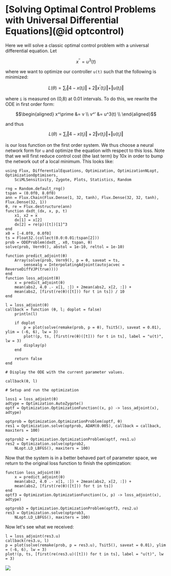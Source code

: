# [Solving Optimal Control Problems with Universal Differential Equations](@id optcontrol)

Here we will solve a classic optimal control problem with a universal differential
equation. Let

```math
x^{′′} = u^3(t)
```

where we want to optimize our controller `u(t)` such that the following is
minimized:

```math
L(\theta) = \sum_i \Vert 4 - x(t_i) \Vert + 2 \Vert x^\prime(t_i) \Vert + \Vert u(t_i) \Vert
```

where ``i`` is measured on (0,8) at 0.01 intervals. To do this, we rewrite the
ODE in first order form:

```math
\begin{aligned}
x^\prime &= v \\
v^′ &= u^3(t) \\
\end{aligned}
```

and thus

```math
L(\theta) = \sum_i \Vert 4 - x(t_i) \Vert + 2 \Vert v(t_i) \Vert + \Vert u(t_i) \Vert
```

is our loss function on the first order system. We thus choose a neural network
form for ``u`` and optimize the equation with respect to this loss. Note that we
will first reduce control cost (the last term) by 10x in order to bump the network out
of a local minimum. This looks like:

```@example neuraloptimalcontrol
using Flux, DifferentialEquations, Optimization, OptimizationNLopt, OptimizationOptimisers,
    SciMLSensitivity, Zygote, Plots, Statistics, Random

rng = Random.default_rng()
tspan = (0.0f0, 8.0f0)
ann = Flux.Chain(Flux.Dense(1, 32, tanh), Flux.Dense(32, 32, tanh), Flux.Dense(32, 1))
θ, re = Flux.destructure(ann)
function dxdt_(dx, x, p, t)
    x1, x2 = x
    dx[1] = x[2]
    dx[2] = re(p)([t])[1]^3
end
x0 = [-4.0f0, 0.0f0]
ts = Float32.(collect(0.0:0.01:tspan[2]))
prob = ODEProblem(dxdt_, x0, tspan, θ)
solve(prob, Vern9(), abstol = 1e-10, reltol = 1e-10)

function predict_adjoint(θ)
    Array(solve(prob, Vern9(), p = θ, saveat = ts,
        sensealg = InterpolatingAdjoint(autojacvec = ReverseDiffVJP(true))))
end
function loss_adjoint(θ)
    x = predict_adjoint(θ)
    mean(abs2, 4.0 .- x[1, :]) + 2mean(abs2, x[2, :]) +
    mean(abs2, [first(re(θ)([t])) for t in ts]) / 10
end

l = loss_adjoint(θ)
callback = function (θ, l; doplot = false)
    println(l)

    if doplot
        p = plot(solve(remake(prob, p = θ), Tsit5(), saveat = 0.01), ylim = (-6, 6), lw = 3)
        plot!(p, ts, [first(re(θ)([t])) for t in ts], label = "u(t)", lw = 3)
        display(p)
    end

    return false
end

# Display the ODE with the current parameter values.

callback(θ, l)

# Setup and run the optimization

loss1 = loss_adjoint(θ)
adtype = Optimization.AutoZygote()
optf = Optimization.OptimizationFunction((x, p) -> loss_adjoint(x), adtype)

optprob = Optimization.OptimizationProblem(optf, θ)
res1 = Optimization.solve(optprob, ADAM(0.005), callback = callback, maxiters = 100)

optprob2 = Optimization.OptimizationProblem(optf, res1.u)
res2 = Optimization.solve(optprob2,
    NLopt.LD_LBFGS(), maxiters = 100)
```

Now that the system is in a better behaved part of parameter space, we return to
the original loss function to finish the optimization:

```@example neuraloptimalcontrol
function loss_adjoint(θ)
    x = predict_adjoint(θ)
    mean(abs2, 4.0 .- x[1, :]) + 2mean(abs2, x[2, :]) +
    mean(abs2, [first(re(θ)([t])) for t in ts])
end
optf3 = Optimization.OptimizationFunction((x, p) -> loss_adjoint(x), adtype)

optprob3 = Optimization.OptimizationProblem(optf3, res2.u)
res3 = Optimization.solve(optprob3,
    NLopt.LD_LBFGS(), maxiters = 100)
```

Now let's see what we received:

```@example neuraloptimalcontrol
l = loss_adjoint(res3.u)
callback(res3.u, l)
p = plot(solve(remake(prob, p = res3.u), Tsit5(), saveat = 0.01), ylim = (-6, 6), lw = 3)
plot!(p, ts, [first(re(res3.u)([t])) for t in ts], label = "u(t)", lw = 3)
```

![](https://user-images.githubusercontent.com/1814174/81859169-db65b280-9532-11ea-8394-dbb5efcd4036.png)
